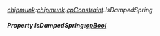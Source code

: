 _[chipmunk](../../modules/chipmunk/chipmunk-module.md):[chipmunk](../../modules/chipmunk/chipmunk-module.md).[cpConstraint](../../modules/chipmunk/chipmunk-cpconstraint.md).IsDampedSpring_
##### Property IsDampedSpring:[cpBool](../../modules/chipmunk/chipmunk-cpbool.md)
